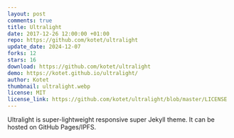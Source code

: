 ```yaml
---
layout: post
comments: true
title: Ultralight
date: 2017-12-26 12:00:00 +01:00
repo: https://github.com/kotet/ultralight
update_date: 2024-12-07
forks: 12
stars: 16
download: https://github.com/kotet/ultralight
demo: https://kotet.github.io/ultralight/
author: Kotet
thumbnail: ultralight.webp
license: MIT
license_link: https://github.com/kotet/ultralight/blob/master/LICENSE
---
```


Ultralight is super-lightweight responsive super Jekyll theme.
It can be hosted on GitHub Pages/IPFS.
